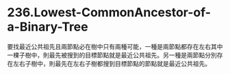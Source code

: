 # 236.Lowest-CommonAncestor-of-a-Binary-Tree

要找最近公共祖先且兩節點必在樹中只有兩種可能，一種是兩節點都存在左右其中一棵子樹中，則最先被搜到的目標節點就是最近公共祖先。另一種是兩節點分別存在左右子樹中，則最先在左右子樹都搜到目標節點的節點就是最近公共祖先。
